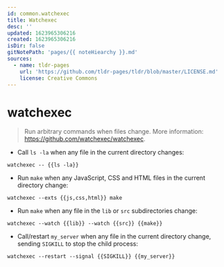 ```yaml
---
id: common.watchexec
title: Watchexec
desc: ''
updated: 1623965306216
created: 1623965306216
isDir: false
gitNotePath: 'pages/{{ noteHiearchy }}.md'
sources:
  - name: tldr-pages
    url: 'https://github.com/tldr-pages/tldr/blob/master/LICENSE.md'
    license: Creative Commons
---
```

# watchexec

> Run arbitrary commands when files change.
> More information: <https://github.com/watchexec/watchexec>.

- Call `ls -la` when any file in the current directory changes:

`watchexec -- {{ls -la}}`

- Run `make` when any JavaScript, CSS and HTML files in the current directory change:

`watchexec --exts {{js,css,html}} make`

- Run `make` when any file in the `lib` or `src` subdirectories change:

`watchexec --watch {{lib}} --watch {{src}} {{make}}`

- Call/restart `my_server` when any file in the current directory change, sending `SIGKILL` to stop the child process:

`watchexec --restart --signal {{SIGKILL}} {{my_server}}`

